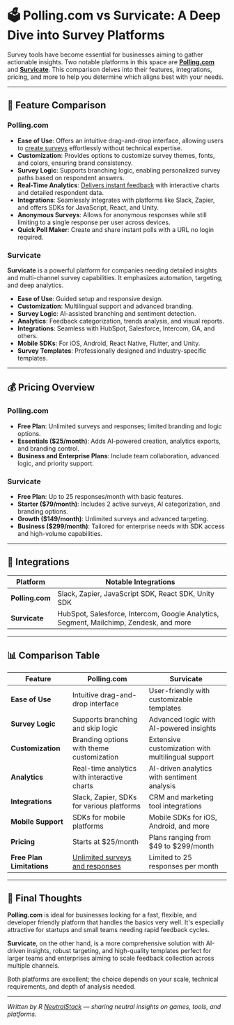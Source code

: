 # 🗳️ Polling.com vs Survicate: A Deep Dive into Survey Platforms

Survey tools have become essential for businesses aiming to gather actionable insights. Two notable platforms in this space are **[Polling.com](https://polling.com/)** and **[Survicate](https://survicate.com/)**. This comparison delves into their features, integrations, pricing, and more to help you determine which aligns best with your needs.

---

## 🧰 Feature Comparison

### **Polling.com**

- **Ease of Use**: Offers an intuitive drag-and-drop interface, allowing users to [create surveys](https://blog.polling.com/branded-surveys-why-they-matter-and-how-to-create-them/) effortlessly without technical expertise.
- **Customization**: Provides options to customize survey themes, fonts, and colors, ensuring brand consistency.
- **Survey Logic**: Supports branching logic, enabling personalized survey paths based on respondent answers.
- **Real-Time Analytics**: [Delivers instant feedback](https://blog.polling.com/how-ai-powered-analytics-is-revolutionizing-surveys-and-polling/) with interactive charts and detailed respondent data.
- **Integrations**: Seamlessly integrates with platforms like Slack, Zapier, and offers SDKs for JavaScript, React, and Unity.
- **Anonymous Surveys**: Allows for anonymous responses while still limiting to a single response per user across devices.
- **Quick Poll Maker**: Create and share instant polls with a URL no login required.

### **Survicate**

**Survicate** is a powerful platform for companies needing detailed insights and multi-channel survey capabilities. It emphasizes automation, targeting, and deep analytics.

- **Ease of Use**: Guided setup and responsive design.
- **Customization**: Multilingual support and advanced branding.
- **Survey Logic**: AI-assisted branching and sentiment detection.
- **Analytics**: Feedback categorization, trends analysis, and visual reports.
- **Integrations**: Seamless with HubSpot, Salesforce, Intercom, GA, and others.
- **Mobile SDKs**: For iOS, Android, React Native, Flutter, and Unity.
- **Survey Templates**: Professionally designed and industry-specific templates.

---

## 💰 Pricing Overview

### **Polling.com**

- **Free Plan**: Unlimited surveys and responses; limited branding and logic options.
- **Essentials ($25/month)**: Adds AI-powered creation, analytics exports, and branding control.
- **Business and Enterprise Plans**: Include team collaboration, advanced logic, and priority support.

### **Survicate**

- **Free Plan**: Up to 25 responses/month with basic features.
- **Starter ($79/month)**: Includes 2 active surveys, AI categorization, and branding options.
- **Growth ($149/month)**: Unlimited surveys and advanced targeting.
- **Business ($299/month)**: Tailored for enterprise needs with SDK access and high-volume capabilities.

---

## 🔗 Integrations

| Platform       | Notable Integrations                                                                       |
|----------------|--------------------------------------------------------------------------------------------|
| **Polling.com** | Slack, Zapier, JavaScript SDK, React SDK, Unity SDK                                        |
| **Survicate**   | HubSpot, Salesforce, Intercom, Google Analytics, Segment, Mailchimp, Zendesk, and more    |

---

## 📊 Comparison Table

| Feature                     | Polling.com                                           | Survicate                                               |
|-----------------------------|------------------------------------------------------|---------------------------------------------------------|
| **Ease of Use**             | Intuitive drag-and-drop interface                    | User-friendly with customizable templates               |
| **Survey Logic**            | Supports branching and skip logic                    | Advanced logic with AI-powered insights                 |
| **Customization**           | Branding options with theme customization            | Extensive customization with multilingual support       |
| **Analytics**               | Real-time analytics with interactive charts          | AI-driven analytics with sentiment analysis             |
| **Integrations**            | Slack, Zapier, SDKs for various platforms            | CRM and marketing tool integrations                     |
| **Mobile Support**          | SDKs for mobile platforms                            | Mobile SDKs for iOS, Android, and more                  |
| **Pricing**                 | Starts at $25/month                                  | Plans ranging from $49 to $299/month                    |
| **Free Plan Limitations**   | [Unlimited surveys and responses](https://blog.polling.com/best-free-poll-makers-top-picks-for-unlimited-responses/)                      | Limited to 25 responses per month                       |

---

## 🎯 Final Thoughts

**Polling.com** is ideal for businesses looking for a fast, flexible, and developer friendly platform that handles the basics very well. It's especially attractive for startups and small teams needing rapid feedback cycles.

**Survicate**, on the other hand, is a more comprehensive solution with AI-driven insights, robust targeting, and high-quality templates perfect for larger teams and enterprises aiming to scale feedback collection across multiple channels.

Both platforms are excellent; the choice depends on your scale, technical requirements, and depth of analysis needed.

---

*Written by R [NeutralStack](https://github.com/neutralstack) — sharing neutral insights on games, tools, and platforms.*
